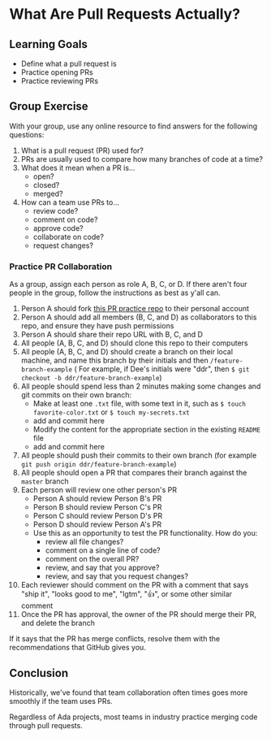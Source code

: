 # What Are Pull Requests Actually?

## Learning Goals

- Define what a pull request is
- Practice opening PRs
- Practice reviewing PRs

## Group Exercise

With your group, use any online resource to find answers for the following questions:

1. What is a pull request (PR) used for?
1. PRs are usually used to compare how many branches of code at a time?
1. What does it mean when a PR is...
    - open?
    - closed?
    - merged?
1. How can a team use PRs to...
    - review code?
    - comment on code?
    - approve code?
    - collaborate on code?
    - request changes?

### Practice PR Collaboration

As a group, assign each person as role A, B, C, or D. If there aren't four people in the group, follow the instructions as best as y'all can.

1. Person A should fork [this PR practice repo](https://github.com/AdaGold/pr-practice) to their personal account
1. Person A should add all members (B, C, and D) as collaborators to this repo, and ensure they have push permissions
1. Person A should share their repo URL with B, C, and D
1. All people (A, B, C, and D) should clone this repo to their computers
1. All people (A, B, C, and D) should create a branch on their local machine, and name this branch by their initials and then `/feature-branch-example` ( For example, if Dee's initials were "ddr", then `$ git checkout -b ddr/feature-branch-example`)
1. All people should spend less than 2 minutes making some changes and git commits on their own branch:
    - Make at least one `.txt` file, with some text in it, such as `$ touch favorite-color.txt` or `$ touch my-secrets.txt`
    - add and commit here
    - Modify the content for the appropriate section in the existing `README` file
    - add and commit here
1. All people should push their commits to their own branch (for example `git push origin ddr/feature-branch-example`)
1. All people should open a PR that compares their branch against the `master` branch
1. Each person will review one other person's PR
    - Person A should review Person B's PR
    - Person B should review Person C's PR
    - Person C should review Person D's PR
    - Person D should review Person A's PR
    - Use this as an opportunity to test the PR functionality. How do you:
      - review all file changes?
      - comment on a single line of code?
      - comment on the overall PR?
      - review, and say that you approve?
      - review, and say that you request changes?
1. Each reviewer should comment on the PR with a comment that says "ship it", "looks good to me", "lgtm", ":+1:", or some other similar comment
1. Once the PR has approval, the owner of the PR should merge their PR, and delete the branch

If it says that the PR has merge conflicts, resolve them with the recommendations that GitHub gives you.

## Conclusion

Historically, we've found that team collaboration often times goes more smoothly if the team uses PRs.

Regardless of Ada projects, most teams in industry practice merging code through pull requests.